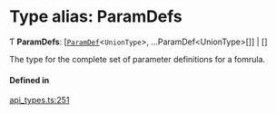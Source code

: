 # Type alias: ParamDefs

Ƭ **ParamDefs**: [[`ParamDef`](../interfaces/ParamDef.md)<`UnionType`\>, ...ParamDef<UnionType\>[]] \| []

The type for the complete set of parameter definitions for a fomrula.

#### Defined in

[api_types.ts:251](https://github.com/coda/packs-sdk/blob/main/api_types.ts#L251)
